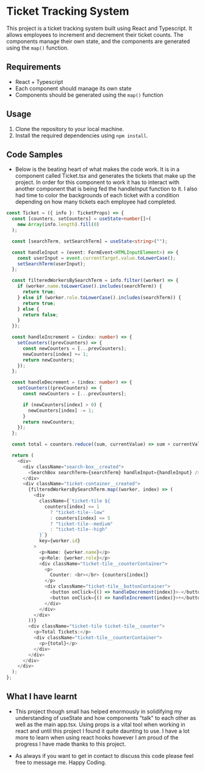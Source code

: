 # Ticket Tracking System

This project is a ticket tracking system built using React and Typescript. It allows employees to increment and decrement their ticket counts. The components manage their own state, and the components are generated using the `map()` function.

## Requirements

- React + Typescript
- Each component should manage its own state
- Components should be generated using the `map()` function

## Usage

1. Clone the repository to your local machine.
2. Install the required dependencies using `npm install`.

## Code Samples

- Below is the beating heart of what makes the code work. It is in a component called Ticket.tsx and generates the tickets that make up the project. In order for this component to work it has to interact with another component that is being fed the handleInput function to it. I also had time to color the backgrounds of each ticket with a condition depending on how many tickets each employee had completed.

```typescript
const Ticket = ({ info }: TicketProps) => {
  const [counters, setCounters] = useState<number[]>(
    new Array(info.length).fill(0)
  );

  const [searchTerm, setSearchTerm] = useState<string>("");

  const handleInput = (event: FormEvent<HTMLInputElement>) => {
    const userInput = event.currentTarget.value.toLowerCase();
    setSearchTerm(userInput);
  };

  const filteredWorkersBySearchTerm = info.filter((worker) => {
    if (worker.name.toLowerCase().includes(searchTerm)) {
      return true;
    } else if (worker.role.toLowerCase().includes(searchTerm)) {
      return true;
    } else {
      return false;
    }
  });

  const handleIncrement = (index: number) => {
    setCounters((prevCounters) => {
      const newCounters = [...prevCounters];
      newCounters[index] += 1;
      return newCounters;
    });
  };

  const handleDecrement = (index: number) => {
    setCounters((prevCounters) => {
      const newCounters = [...prevCounters];

      if (newCounters[index] > 0) {
        newCounters[index] -= 1;
      }
      return newCounters;
    });
  };

  const total = counters.reduce((sum, currentValue) => sum + currentValue, 0);

  return (
    <div>
      <div className="search-box__created">
        <SearchBox searchTerm={searchTerm} handleInput={handleInput} />
      </div>
      <div className="ticket-container__created">
        {filteredWorkersBySearchTerm.map((worker, index) => (
          <div
            className={`ticket-tile ${
              counters[index] <= 1
                ? "ticket-tile--low"
                : counters[index] <= 5
                ? "ticket-tile--medium"
                : "ticket-tile--high"
            }`}
            key={worker.id}
          >
            <p>Name: {worker.name}</p>
            <p>Role: {worker.role}</p>
            <div className="ticket-tile__counterContainer">
              <p>
                Counter: <br></br> {counters[index]}
              </p>
              <div className="ticket-tile__buttonContainer">
                <button onClick={() => handleDecrement(index)}>-</button>
                <button onClick={() => handleIncrement(index)}>+</button>
              </div>
            </div>
          </div>
        ))}
        <div className="ticket-tile ticket-tile__counter">
          <p>Total Tickets:</p>
          <div className="ticket-tile__counterContainer">
            <p>{total}</p>
          </div>
        </div>
      </div>
    </div>
  );
};
```

## What I have learnt

- This project though small has helped enormously in solidifying my understanding of useState and how components "talk" to each other as well as the main app.tsx. Using props is a vital tool when working in react and until this project I found it quite daunting to use. I have a lot more to learn when using react hooks however I am proud of the progress I have made thanks to this project.

- As always if you want to get in contact to discuss this code please feel free to message me. Happy Coding.

